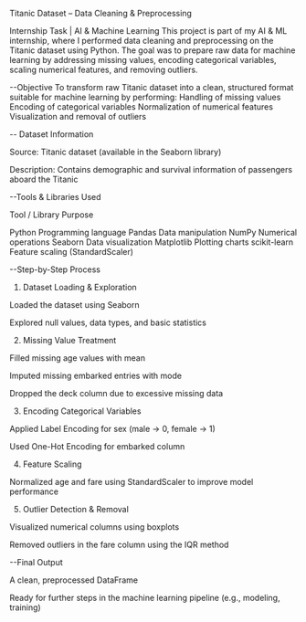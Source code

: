 
Titanic Dataset – Data Cleaning & Preprocessing

Internship Task | AI & Machine Learning
This project is part of my AI & ML internship, where I performed data cleaning and preprocessing on the Titanic dataset using Python. The goal was to prepare raw data for machine learning by addressing missing values, encoding categorical variables, scaling numerical features, and removing outliers.

--Objective
To transform raw Titanic dataset into a clean, structured format suitable for machine learning by performing:
Handling of missing values
Encoding of categorical variables
Normalization of numerical features
Visualization and removal of outliers


-- Dataset Information

Source: Titanic dataset (available in the Seaborn library)

Description: Contains demographic and survival information of passengers aboard the Titanic

--Tools & Libraries Used

Tool / Library	Purpose

Python	Programming language
Pandas	Data manipulation
NumPy	Numerical operations
Seaborn	Data visualization
Matplotlib	Plotting charts
scikit-learn	Feature scaling (StandardScaler)

 --Step-by-Step Process

1. Dataset Loading & Exploration

Loaded the dataset using Seaborn

Explored null values, data types, and basic statistics


2. Missing Value Treatment

Filled missing age values with mean

Imputed missing embarked entries with mode

Dropped the deck column due to excessive missing data


3. Encoding Categorical Variables

Applied Label Encoding for sex (male → 0, female → 1)

Used One-Hot Encoding for embarked column


4. Feature Scaling

Normalized age and fare using StandardScaler to improve model performance


5. Outlier Detection & Removal

Visualized numerical columns using boxplots

Removed outliers in the fare column using the IQR method

 --Final Output

A clean, preprocessed DataFrame

Ready for further steps in the machine learning pipeline (e.g., modeling, training)
